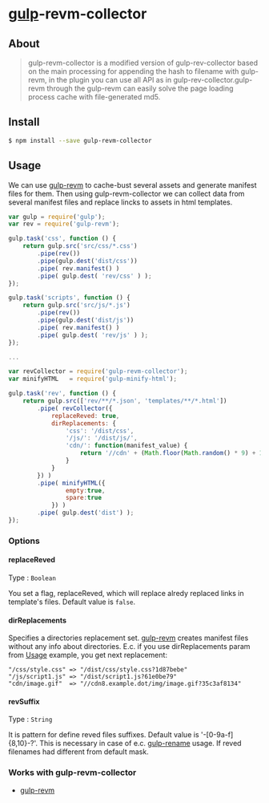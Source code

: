 
# [gulp](https://github.com/WeideMo/gulp-revm-collector)-revm-collector

## About

>  gulp-revm-collector is a modified version of gulp-rev-collector based on the main processing for appending the hash to filename with gulp-revm, in the plugin you can use all API as in gulp-rev-collector.gulp-revm through the gulp-revm can easily solve the page loading process cache with file-generated md5.

## Install

```sh
$ npm install --save gulp-revm-collector
```

## Usage

We can use [gulp-revm](https://github.com/WeideMo/gulp-revm) to cache-bust several assets and generate manifest files for them. Then using gulp-revm-collector we can collect data from several manifest files and replace lincks to assets in html templates.

```js
var gulp = require('gulp');
var rev = require('gulp-revm');

gulp.task('css', function () {
    return gulp.src('src/css/*.css')
        .pipe(rev())
        .pipe(gulp.dest('dist/css'))
        .pipe( rev.manifest() )
        .pipe( gulp.dest( 'rev/css' ) );
});

gulp.task('scripts', function () {
    return gulp.src('src/js/*.js')
        .pipe(rev())
        .pipe(gulp.dest('dist/js'))
        .pipe( rev.manifest() )
        .pipe( gulp.dest( 'rev/js' ) );
});

...

var revCollector = require('gulp-revm-collector');
var minifyHTML   = require('gulp-minify-html');

gulp.task('rev', function () {
    return gulp.src(['rev/**/*.json', 'templates/**/*.html'])
        .pipe( revCollector({
            replaceReved: true,
            dirReplacements: {
                'css': '/dist/css',
                '/js/': '/dist/js/',
                'cdn/': function(manifest_value) {
                    return '//cdn' + (Math.floor(Math.random() * 9) + 1) + '.' + 'exsample.dot' + '/img/' + manifest_value;
                }
            }
        }) )
        .pipe( minifyHTML({
                empty:true,
                spare:true
            }) )
        .pipe( gulp.dest('dist') );
});
```

### Options

#### replaceReved

Type : `Boolean`

You set a flag, replaceReved, which will replace alredy replaced links in template's files. Default value is `false`.

#### dirReplacements

Specifies a directories replacement set. [gulp-revm](https://github.com/WeideMo/gulp-revm) creates manifest files without any info about directories. E.c. if you use dirReplacements param from [Usage](#usage) example, you get next replacement:

```
"/css/style.css" => "/dist/css/style.css?1d87bebe"
"/js/script1.js" => "/dist/script1.js?61e0be79"
"cdn/image.gif"  => "//cdn8.example.dot/img/image.gif?35c3af8134"
```

#### revSuffix

Type : `String`

It is pattern for define reved files suffixes. Default value is '-[0-9a-f]{8,10}-?'. This is necessary in case of e.c. [gulp-rename](https://github.com/hparra/gulp-rename) usage. If reved filenames had different from default mask.


### Works with gulp-revm-collector

- [gulp-revm](https://github.com/WeideMo/gulp-revm)